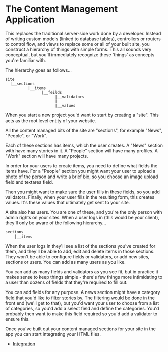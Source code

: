 The Content Management Application
==================================

This replaces the traditional server-side work done by a developer. Instead of writing custom models (linked to database tables), controllers or routers to control flow, and views to replace some or all of your built site, you construct a hierarchy of things with simple forms. This all sounds very conceptual, but you'll immediately recognize these 'things' as concepts you're familiar with.

The hierarchy goes as follows...

    site
      |__sections
              |__items
                    |__feilds
                          |__validators
                          |
                          |__values

When you start a new project you'd want to start by creating a "site". This acts as the root level entity of your website.

All the content managed bits of the site are "sections", for example "News", "People", or "Work".

Each of these sections has items, which the user creates. A "News" section with have many stories in it. A "People" section will have many profiles. A "Work" section will have many projects.

In order for your users to create items, you need to define what fields the items have. For a "People" section you might want your user to upload a photo of the person and write a brief bio, so you choose an image upload field and textarea field.

Then you might want to make sure the user fills in these fields, so you add validators. Finally, when your user fills in the resulting form, this creates values. It's these values that ultimately get sent to your site.

A site also has users. You are one of these, and you're the only person with admin rights on your sites. When a user logs in (this would be your client), they'll only be aware of the following hierarchy...

    sections
        |__items

When the user logs in they'll see a list of the sections you've created for them, and they'll be able to add, edit and delete items in those sections. They won't be able to configure fields or validators, or add new sites, sections or users. You can add as many users as you like.

You can add as many fields and validators as you see fit, but in practice it makes sense to keep things simple - there's few things more intimidating to a user than dozens of fields that they're required to fill out.

You can add fields for any purpose. A news section might have a category field that you'd like to filter stories by. The filtering would be done in the front end (we'll get to that), but you'd want your user to choose from a list of categories, so you'd add a select field and define the categories. You'd probably then want to make this field required so you'd add a validator to ensure this.

Once you've built out your content managed sections for your site in the app you can start integrating your HTML files.

- [Integration](integration/)
